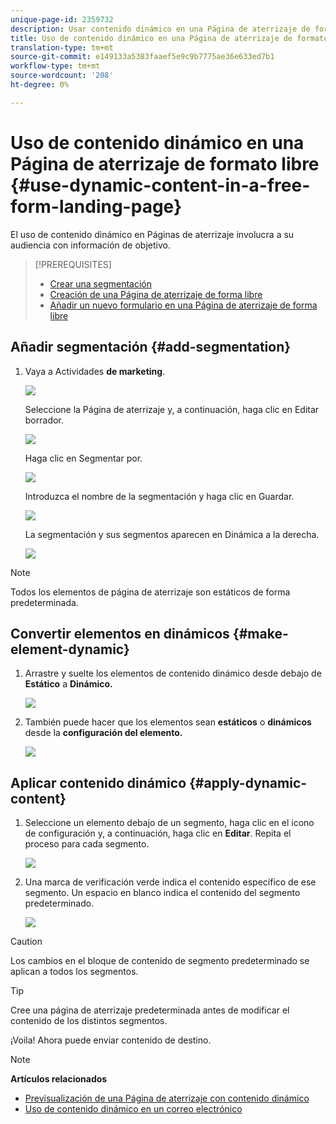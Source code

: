 ```yaml
---
unique-page-id: 2359732
description: Usar contenido dinámico en una Página de aterrizaje de formato libre - Documentos de marketing - Documentación del producto
title: Uso de contenido dinámico en una Página de aterrizaje de formato libre
translation-type: tm+mt
source-git-commit: e149133a5383faaef5e9c9b7775ae36e633ed7b1
workflow-type: tm+mt
source-wordcount: '208'
ht-degree: 0%

---
```



# Uso de contenido dinámico en una Página de aterrizaje de formato libre {#use-dynamic-content-in-a-free-form-landing-page}

El uso de contenido dinámico en Páginas de aterrizaje involucra a su audiencia con información de objetivo.

>[!PREREQUISITES]
>
>* [Crear una segmentación](../../../../product-docs/personalization/segmentation-and-snippets/segmentation/create-a-segmentation.md)
>* [Creación de una Página de aterrizaje de forma libre](create-a-free-form-landing-page.md)
>* [Añadir un nuevo formulario en una Página de aterrizaje de forma libre](add-a-new-form-to-a-free-form-landing-page.md)

>



## Añadir segmentación {#add-segmentation}

1. Vaya a Actividades **de marketing**.

   ![](assets/login-marketing-activities-2.png)

   Seleccione la Página de aterrizaje y, a continuación, haga clic en Editar borrador.

   ![](assets/landingpageeditdraft-1.jpg)

   Haga clic en Segmentar por.

   ![](assets/image2014-9-17-12-3a8-3a46.png)

   Introduzca el nombre de la segmentación y haga clic en Guardar.

   ![](assets/image2014-9-17-12-3a8-3a53.png)

   La segmentación y sus segmentos aparecen en Dinámica a la derecha.

   ![](assets/image2014-9-17-12-3a9-3a3.png)

>[!NOTE]
>
>Todos los elementos de página de aterrizaje son estáticos de forma predeterminada.

## Convertir elementos en dinámicos {#make-element-dynamic}

1. Arrastre y suelte los elementos de contenido dinámico desde debajo de **Estático** a **Dinámico.**

   ![](assets/image2014-9-17-12-3a10-3a8.png)

1. También puede hacer que los elementos sean **estáticos** o **dinámicos** desde la **configuración del elemento.**

   ![](assets/image2014-9-17-12-3a10-3a14.png)

## Aplicar contenido dinámico {#apply-dynamic-content}

1. Seleccione un elemento debajo de un segmento, haga clic en el icono de configuración y, a continuación, haga clic en **Editar**. Repita el proceso para cada segmento.

   ![](assets/image2014-9-17-12-3a11-3a43.png)

1. Una marca de verificación verde indica el contenido específico de ese segmento. Un espacio en blanco indica el contenido del segmento predeterminado.

   ![](assets/image2014-9-17-12-3a12-3a52.png)

>[!CAUTION]
>
>Los cambios en el bloque de contenido de segmento predeterminado se aplican a todos los segmentos.

>[!TIP]
>
>Cree una página de aterrizaje predeterminada antes de modificar el contenido de los distintos segmentos.

¡Voila! Ahora puede enviar contenido de destino.

>[!NOTE]
>
>**Artículos relacionados**
>
>* [Previsualización de una Página de aterrizaje con contenido dinámico](../../../../product-docs/demand-generation/landing-pages/landing-page-actions/preview-a-landing-page-with-dynamic-content.md)
>* [Uso de contenido dinámico en un correo electrónico](../../../../product-docs/email-marketing/general/functions-in-the-editor/using-dynamic-content-in-an-email.md)

>



